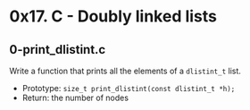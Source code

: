 # 0x17. C - Doubly linked lists

## 0-print_dlistint.c

Write a function that prints all the elements of a `dlistint_t` list.
* Prototype: `size_t print_dlistint(const dlistint_t *h);`
* Return: the number of nodes
